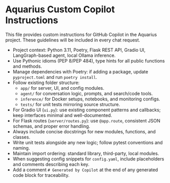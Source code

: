 # Aquarius Custom Copilot Instructions

This file provides custom instructions for GitHub Copilot in the Aquarius project. These guidelines will be included in every chat request.

- Project context: Python 3.11, Poetry, Flask REST API, Gradio UI, LangGraph-based agent, local Ollama inference.
- Use Pythonic idioms (PEP 8/PEP 484), type hints for all public functions and methods.
- Manage dependencies with Poetry: if adding a package, update `pyproject.toml` and run `poetry install`.
- Follow existing folder structure:
  - `app/` for server, UI, and config modules.
  - `agent/` for conversation logic, prompts, and search/code tools.
  - `inference/` for Docker setups, notebooks, and monitoring configs.
  - `tests/` for unit tests mirroring source structure.
- For Gradio UI (`ui.py`): use existing component patterns and callbacks; keep interfaces minimal and well-documented.
- For Flask routes (`server/routes.py`): use `@app.route`, consistent JSON schemas, and proper error handling.
- Always include concise docstrings for new modules, functions, and classes.
- Write unit tests alongside any new logic; follow pytest conventions and naming.
- Maintain import ordering: standard library, third-party, local modules.
- When suggesting config snippets for `config.yaml`, include placeholders and comments describing each key.
- Add a comment `# Generated by Copilot` at the end of any generated code block for traceability.
